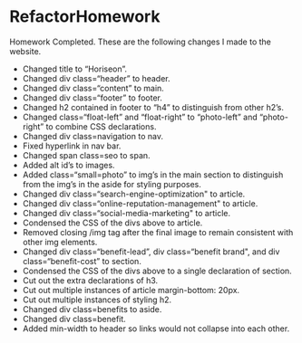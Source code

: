 # RefactorHomework
Homework Completed. These are the following changes I made to the website.

* Changed title to “Horiseon”.
* Changed div class=“header” to header.
* Changed div class=“content” to main.
* Changed div class=“footer” to footer.
* Changed h2 contained in footer to “h4” to distinguish from other h2’s.
* Changed class=“float-left” and “float-right” to “photo-left” and “photo-right” to combine CSS declarations.
* Changed div class=navigation to nav.
* Fixed hyperlink in nav bar.
* Changed span class=seo to span.
* Added alt id’s to images.
* Added class=“small=photo” to img’s in the main section to distinguish from the img’s in the aside for styling purposes.
* Changed div class=“search-engine-optimization" to article.
* Changed div class=“online-reputation-management" to article.
* Changed div class=“social-media-marketing" to article.
* Condensed the CSS of the divs above to article.
* Removed closing /img tag after the final image to remain consistent with other img elements.
* Changed div class=“benefit-lead”, div class=“benefit brand", and div class=“benefit-cost” to section.
* Condensed the CSS of the divs above to a single declaration of section.
* Cut out the extra declarations of h3.
* Cut out multiple instances of article margin-bottom: 20px.
* Cut out multiple instances of styling h2.
* Changed div class=benefits to aside.
* Changed div class=benefit.
* Added min-width to header so links would not collapse into each other.
